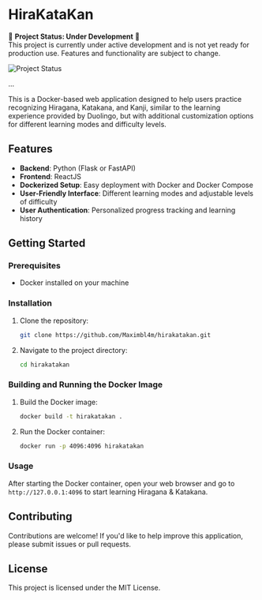 # HiraKataKan

🚧 **Project Status: Under Development** 🚧  
This project is currently under active development and is not yet ready for production use. Features and functionality are subject to change.

![Project Status](https://img.shields.io/badge/status-under_development-orange)

...

This is a Docker-based web application designed to help users practice recognizing Hiragana, Katakana, and Kanji, similar to the learning experience provided by Duolingo, but with additional customization options for different learning modes and difficulty levels.

## Features

- **Backend**: Python (Flask or FastAPI)
- **Frontend**: ReactJS
- **Dockerized Setup**: Easy deployment with Docker and Docker Compose
- **User-Friendly Interface**: Different learning modes and adjustable levels of difficulty
- **User Authentication**: Personalized progress tracking and learning history

## Getting Started

### Prerequisites

- Docker installed on your machine

### Installation

1. Clone the repository:
   ```sh
   git clone https://github.com/Maximbl4m/hirakatakan.git
   ```
2. Navigate to the project directory:
   ```sh
   cd hirakatakan
   ```

### Building and Running the Docker Image

1. Build the Docker image:
   ```sh
   docker build -t hirakatakan .
   ```
2. Run the Docker container:
   ```sh
   docker run -p 4096:4096 hirakatakan
   ```

### Usage

After starting the Docker container, open your web browser and go to `http://127.0.0.1:4096` to start learning Hiragana & Katakana.

## Contributing

Contributions are welcome! If you'd like to help improve this application, please submit issues or pull requests.

## License

This project is licensed under the MIT License.

